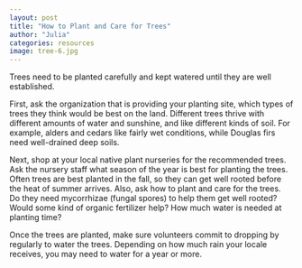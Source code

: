 ```yaml
---
layout: post
title: "How to Plant and Care for Trees"
author: "Julia"
categories: resources
image: tree-6.jpg
---
```


Trees need to be planted carefully and kept watered until they are well established.

First, ask the organization that is providing your planting site, which types of trees they think would be best on the land.  Different trees thrive with different amounts of water and sunshine, and like different kinds of soil.  For example, alders and cedars like fairly wet conditions, while Douglas firs need well-drained deep soils.

Next, shop at your local native plant nurseries for the recommended trees.  Ask the nursery staff what season of the year is best for planting the trees.  Often trees are best planted in the fall, so they can get well rooted before the heat of summer arrives.  Also, ask how to plant and care for the trees.  Do they need mycorrhizae (fungal spores) to help them get well rooted?  Would some kind of organic fertilizer help?  How much water is needed at planting time?

Once the trees are planted, make sure volunteers commit to dropping by regularly to water the trees.  Depending on how much rain your locale receives, you may need to water for a year or more.
